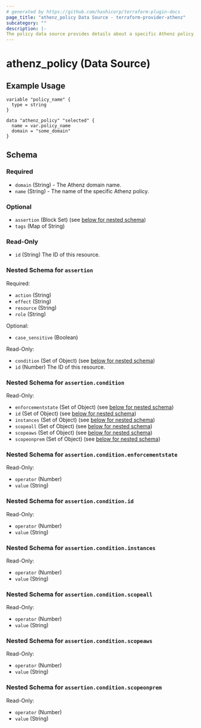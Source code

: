 ```yaml
---
# generated by https://github.com/hashicorp/terraform-plugin-docs
page_title: "athenz_policy Data Source - terraform-provider-athenz"
subcategory: ""
description: |-
The policy data source provides details about a specific Athenz policy.
---
```


# athenz_policy (Data Source)


## Example Usage


```hcl
variable "policy_name" {
  type = string
}

data "athenz_policy" "selected" {
  name = var.policy_name
  domain = "some_domain"
}
```


<!-- schema generated by tfplugindocs -->
## Schema

### Required

- `domain` (String) - The Athenz domain name.
- `name` (String) - The name of the specific Athenz policy.

### Optional

- `assertion` (Block Set) (see [below for nested schema](#nestedblock--assertion))
- `tags` (Map of String)

### Read-Only

- `id` (String) The ID of this resource.

<a id="nestedblock--assertion"></a>
### Nested Schema for `assertion`

Required:

- `action` (String)
- `effect` (String)
- `resource` (String)
- `role` (String)

Optional:

- `case_sensitive` (Boolean)

Read-Only:

- `condition` (Set of Object) (see [below for nested schema](#nestedatt--assertion--condition))
- `id` (Number) The ID of this resource.

<a id="nestedatt--assertion--condition"></a>
### Nested Schema for `assertion.condition`

Read-Only:

- `enforcementstate` (Set of Object) (see [below for nested schema](#nestedobjatt--assertion--condition--enforcementstate))
- `id` (Set of Object) (see [below for nested schema](#nestedobjatt--assertion--condition--id))
- `instances` (Set of Object) (see [below for nested schema](#nestedobjatt--assertion--condition--instances))
- `scopeall` (Set of Object) (see [below for nested schema](#nestedobjatt--assertion--condition--scopeall))
- `scopeaws` (Set of Object) (see [below for nested schema](#nestedobjatt--assertion--condition--scopeaws))
- `scopeonprem` (Set of Object) (see [below for nested schema](#nestedobjatt--assertion--condition--scopeonprem))

<a id="nestedobjatt--assertion--condition--enforcementstate"></a>
### Nested Schema for `assertion.condition.enforcementstate`

Read-Only:

- `operator` (Number)
- `value` (String)


<a id="nestedobjatt--assertion--condition--id"></a>
### Nested Schema for `assertion.condition.id`

Read-Only:

- `operator` (Number)
- `value` (String)


<a id="nestedobjatt--assertion--condition--instances"></a>
### Nested Schema for `assertion.condition.instances`

Read-Only:

- `operator` (Number)
- `value` (String)


<a id="nestedobjatt--assertion--condition--scopeall"></a>
### Nested Schema for `assertion.condition.scopeall`

Read-Only:

- `operator` (Number)
- `value` (String)


<a id="nestedobjatt--assertion--condition--scopeaws"></a>
### Nested Schema for `assertion.condition.scopeaws`

Read-Only:

- `operator` (Number)
- `value` (String)


<a id="nestedobjatt--assertion--condition--scopeonprem"></a>
### Nested Schema for `assertion.condition.scopeonprem`

Read-Only:

- `operator` (Number)
- `value` (String)
